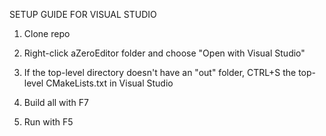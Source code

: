 SETUP GUIDE FOR VISUAL STUDIO

1. Clone repo

2. Right-click aZeroEditor folder and choose "Open with Visual Studio"

3. If the top-level directory doesn't have an "out" folder, CTRL+S the top-level CMakeLists.txt in Visual Studio

4. Build all with F7

5. Run with F5